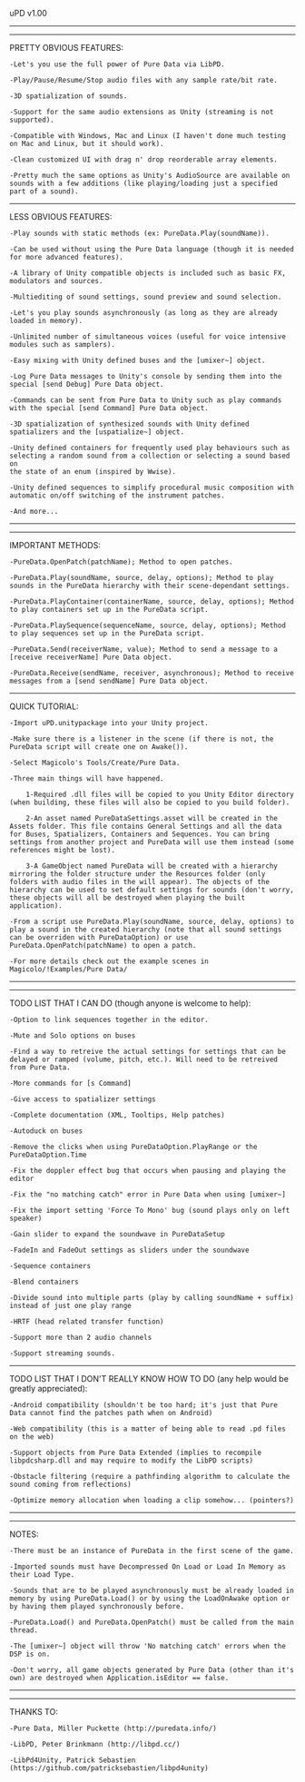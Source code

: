 uPD v1.00

-----------------------------------------------------------
-----------------------------------------------------------

PRETTY OBVIOUS FEATURES:

    -Let's you use the full power of Pure Data via LibPD.

    -Play/Pause/Resume/Stop audio files with any sample rate/bit rate.

    -3D spatialization of sounds.

    -Support for the same audio extensions as Unity (streaming is not supported).

    -Compatible with Windows, Mac and Linux (I haven't done much testing on Mac and Linux, but it should work).

    -Clean customized UI with drag n' drop reorderable array elements.

    -Pretty much the same options as Unity's AudioSource are available on sounds with a few additions (like playing/loading just a specified part of a sound).

-----------------------------------------------------------

LESS OBVIOUS FEATURES:

    -Play sounds with static methods (ex: PureData.Play(soundName)).

    -Can be used without using the Pure Data language (though it is needed for more advanced features).

    -A library of Unity compatible objects is included such as basic FX, modulators and sources.

    -Multiediting of sound settings, sound preview and sound selection.

    -Let's you play sounds asynchronously (as long as they are already loaded in memory).

    -Unlimited number of simultaneous voices (useful for voice intensive modules such as samplers).

    -Easy mixing with Unity defined buses and the [umixer~] object.

    -Log Pure Data messages to Unity's console by sending them into the special [send Debug] Pure Data object.

    -Commands can be sent from Pure Data to Unity such as play commands with the special [send Command] Pure Data object.

    -3D spatialization of synthesized sounds with Unity defined spatializers and the [uspatialize~] object.

    -Unity defined containers for frequently used play behaviours such as selecting a random sound from a collection or selecting a sound based on
    the state of an enum (inspired by Wwise).

    -Unity defined sequences to simplify procedural music composition with automatic on/off switching of the instrument patches.

    -And more...

-----------------------------------------------------------
-----------------------------------------------------------

IMPORTANT METHODS:

    -PureData.OpenPatch(patchName); Method to open patches.

    -PureData.Play(soundName, source, delay, options); Method to play sounds in the PureData hierarchy with their scene-dependant settings.

    -PureData.PlayContainer(containerName, source, delay, options); Method to play containers set up in the PureData script.

    -PureData.PlaySequence(sequenceName, source, delay, options); Method to play sequences set up in the PureData script.

    -PureData.Send(receiverName, value); Method to send a message to a [receive receiverName] Pure Data object.

    -PureData.Receive(sendName, receiver, asynchronous); Method to receive messages from a [send sendName] Pure Data object.

-----------------------------------------------------------

QUICK TUTORIAL:

    -Import uPD.unitypackage into your Unity project.

    -Make sure there is a listener in the scene (if there is not, the PureData script will create one on Awake()).

    -Select Magicolo's Tools/Create/Pure Data.

    -Three main things will have happened.

        1-Required .dll files will be copied to you Unity Editor directory (when building, these files will also be copied to you build folder).

        2-An asset named PureDataSettings.asset will be created in the Assets folder. This file contains General Settings and all the data for Buses, Spatializers, Containers and Sequences. You can bring settings from another project and PureData will use them instead (some references might be lost).

        3-A GameObject named PureData will be created with a hierarchy mirroring the folder structure under the Resources folder (only folders with audio files in the will appear). The objects of the hierarchy can be used to set default settings for sounds (don't worry, these objects will all be destroyed when playing the built application).

    -From a script use PureData.Play(soundName, source, delay, options) to play a sound in the created hierarchy (note that all sound settings can be overriden with PureDataOption) or use PureData.OpenPatch(patchName) to open a patch.

    -For more details check out the example scenes in Magicolo/!Examples/Pure Data/

-----------------------------------------------------------
-----------------------------------------------------------

TODO LIST THAT I CAN DO (though anyone is welcome to help):

    -Option to link sequences together in the editor.

    -Mute and Solo options on buses

    -Find a way to retreive the actual settings for settings that can be delayed or ramped (volume, pitch, etc.). Will need to be retreived from Pure Data.

    -More commands for [s Command]

    -Give access to spatializer settings

    -Complete documentation (XML, Tooltips, Help patches)

    -Autoduck on buses

    -Remove the clicks when using PureDataOption.PlayRange or the PureDataOption.Time

    -Fix the doppler effect bug that occurs when pausing and playing the editor

    -Fix the "no matching catch" error in Pure Data when using [umixer~]

    -Fix the import setting 'Force To Mono' bug (sound plays only on left speaker)

    -Gain slider to expand the soundwave in PureDataSetup

    -FadeIn and FadeOut settings as sliders under the soundwave

    -Sequence containers

    -Blend containers

    -Divide sound into multiple parts (play by calling soundName + suffix) instead of just one play range

    -HRTF (head related transfer function)

    -Support more than 2 audio channels

    -Support streaming sounds.

-----------------------------------------------------------

TODO LIST THAT I DON'T REALLY KNOW HOW TO DO (any help would be greatly appreciated):

    -Android compatibility (shouldn't be too hard; it's just that Pure Data cannot find the patches path when on Android)

    -Web compatibility (this is a matter of being able to read .pd files on the web)

    -Support objects from Pure Data Extended (implies to recompile libpdcsharp.dll and may require to modify the LibPD scripts)

    -Obstacle filtering (require a pathfinding algorithm to calculate the sound coming from reflections)

    -Optimize memory allocation when loading a clip somehow... (pointers?)

-----------------------------------------------------------
-----------------------------------------------------------

NOTES:

    -There must be an instance of PureData in the first scene of the game.

    -Imported sounds must have Decompressed On Load or Load In Memory as their Load Type.

    -Sounds that are to be played asynchronously must be already loaded in memory by using PureData.Load() or by using the LoadOnAwake option or by having them played synchronously before.

    -PureData.Load() and PureData.OpenPatch() must be called from the main thread.

    -The [umixer~] object will throw 'No matching catch' errors when the DSP is on.

    -Don't worry, all game objects generated by Pure Data (other than it's own) are destroyed when Application.isEditor == false.

-----------------------------------------------------------
-----------------------------------------------------------

THANKS TO:

    -Pure Data, Miller Puckette (http://puredata.info/)

    -LibPD, Peter Brinkmann (http://libpd.cc/)

    -LibPd4Unity, Patrick Sebastien (https://github.com/patricksebastien/libpd4unity)
